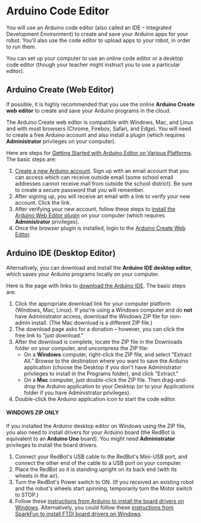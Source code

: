 # Arduino Code Editor

You will use an Arduino code editor \(also called an IDE – Integrated Development Environment\) to create and save your Arduino apps for your robot. You'll also use the code editor to upload apps to your robot, in order to run them.

You can set up your computer to use an online code editor or a desktop code editor \(though your teacher might instruct you to use a particular editor\).

## Arduino Create \(Web Editor\)

If possible, it is highly recommended that you use the online **Arduino Create web editor** to create and save your Arduino programs in the cloud.

The Arduino Create web editor is compatible with Windows, Mac, and Linux and with most browsers \(Chrome, Firebox, Safari, and Edge\). You will need to create a free Arduino account and also install a plugin \(which requires **Administrator** privileges on your computer\).

Here are steps for [Getting Started with Arduino Editor on Various Platforms](https://create.arduino.cc/projecthub/Arduino_Genuino/getting-started-with-arduino-web-editor-on-various-platforms-4b3e4a). The basic steps are:

1. [Create a new Arduino account](https://auth.arduino.cc/register). Sign up with an email account that you can access which can receive outside email \(some school email addresses cannot receive mail from outside the school district\). Be sure to create a secure password that you will remember.
2. After signing up, you will receive an email with a link to verify your new account. Click the link.
3. After verifying your new account, follow these steps to [install the Arduino Web Editor plugin](https://create.arduino.cc/getting-started/plugin) on your computer \(which requires **Administrator** privileges\).
4. Once the browser plugin is installed, login to the [Arduino Create Web Editor](https://create.arduino.cc/editor).

## Arduino IDE \(Desktop Editor\)

Alternatively, you can download and install the **Arduino IDE desktop editor**, which saves your Arduino programs locally on your computer.

Here is the page with links to [download the Arduino IDE](https://www.arduino.cc/en/Main/Software). The basic steps are:

1. Click the appropriate download link for your computer platform \(Windows, Mac, Linux\). If you're using a Windows computer and do **not** have Administrator access, download the Windows ZIP file for non-admin install. \(The Mac download is a different ZIP file.\)
2. The download page asks for a donation – however, you can click the free link to "just download."
3. After the download is complete, locate the ZIP file in the Downloads folder on your computer, and uncompress the ZIP file:
   * On a **Windows** computer, right-click the ZIP file, and select "Extract All." Browse to the destination  where you want to save the Arduino application \(choose the Desktop if you don't have Administrator privileges to install in the Programs folder\), and click "Extract."
   * On a **Mac** computer, just double-click the ZIP file. Then drag-and-drop the Arduino application to your Desktop \(or to your Applications folder if you have Administrator privileges\).
4. Double-click the Arduino application icon to start the code editor.

#### WINDOWS ZIP ONLY

If you installed the Arduino desktop editor on Windows using the ZIP file, you also need to install drivers for your Arduino board \(the RedBot is equivalent to an **Arduino Uno** board\). You might need **Administrator** privileges to install the board drivers.

1. Connect your RedBot's USB cable to the RedBot's Mini-USB port, and connect the other end of the cable to a USB port on your computer.
2. Place the RedBot so it is standing upright on its back end \(with its wheels in the air\).
3. Turn the RedBot's Power switch to ON.  \(If you received an existing robot and the robot's wheels start spinning, temporarily turn the Motor switch to STOP.\)
4. Follow these [instructions from Arduino to install the board drivers on Windows](https://www.arduino.cc/en/Guide/ArduinoUno#toc2). Alternatively, you could follow these [instructions from SparkFun to install FTDI board drivers on Windows](https://learn.sparkfun.com/tutorials/how-to-install-ftdi-drivers/windows---quick-and-easy).



